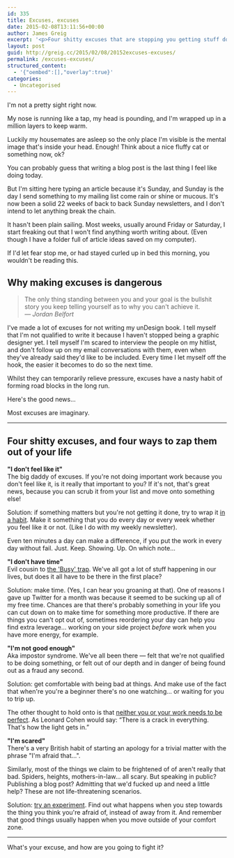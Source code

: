 ```yaml
---
id: 335
title: Excuses, excuses
date: 2015-02-08T13:11:56+00:00
author: James Greig
excerpt: '<p>Four shitty excuses that are stopping you getting stuff done, and how to zap them from your life&nbsp;</p>'
layout: post
guid: http://greig.cc/2015/02/08/20152excuses-excuses/
permalink: /excuses-excuses/
structured_content:
  - '{"oembed":[],"overlay":true}'
categories:
  - Uncategorised
---
```

<p>I'm not a pretty sight right now.</p>

<p>My nose is running like a tap, my head is pounding, and I'm wrapped up in a million layers to keep warm.</p>

<p>Luckily my housemates are asleep so the only place I'm visible is the mental image that's inside your head. Enough! Think about a nice fluffy cat or something now, ok?</p>

<p>You can probably guess that writing a blog post is the last thing I feel like doing today. </p>

<p>But I'm sitting here typing an article because it's Sunday, and Sunday is the day I send something to my mailing list come rain or shine or mucous. It's now been a solid 22 weeks of back to back Sunday newsletters, and I don't intend to let anything break the chain. </p>

<p>It hasn't been plain sailing. Most weeks, usually around Friday or Saturday, I start freaking out that I won't find anything worth writing about. (Even though I have a folder full of article ideas saved on my computer).</p>

<p>If I'd let fear stop me, or had stayed curled up in bed this morning, you wouldn't be reading this.  </p>

<h2 id="whymakingexcusesisdangerous">Why making excuses is dangerous</h2>

<blockquote>
  <p>The only thing standing between you and your goal is the bullshit story you keep telling yourself as to why you can't achieve it. <br>
  <em>― Jordan Belfort</em></p>
</blockquote>

<p>I've made a lot of excuses for not writing my unDesign book. I tell myself that I'm not qualified to write it because I haven't stopped being a graphic designer yet. I tell myself I'm scared to interview the people on my hitlist, and don't follow up on my email conversations with them, even when they've already said they'd like to be included. Every time I let myself off the hook, the easier it becomes to do so the next time.</p>

<p>Whilst they can temporarily relieve pressure, excuses have a nasty habit of forming road blocks in the long run.</p>

<p>Here's the good news...</p>

<p>Most excuses are imaginary. </p>

<hr>

<h2 id="fourshittyexcusesandfourwaystozapthemoutofyourlife">Four shitty excuses, and four ways to zap them out of your life</h2>

<p><strong>"I don't feel like it"</strong> <br>
The big daddy of excuses. If you're not doing important work because you don't feel like it, is it really that important to you? If it's not, that's great news, because you can scrub it from your list and move onto something else!</p>

<p>Solution: if something matters but you're not getting it done, try to wrap it <a href="http://greig.cc/journal/2013/11/creativity-is-a-habit-not-a-feeling">in a habit</a>. Make it something that you do every day or every week whether you feel like it or not. (Like I do with my weekly newsletter).</p>

<p>Even ten minutes a day can make a difference, if you put the work in every day without fail. Just. Keep. Showing. Up. On which note...</p>

<p><strong>"I don't have time"</strong> <br>
Evil cousin to <a href="http://opinionator.blogs.nytimes.com/2012/06/30/the-busy-trap/">the 'Busy' trap</a>. We've all got a lot of stuff happening in our lives, but does it all have to be there in the first place?</p>

<p>Solution: make time. (Yes, I can hear you groaning at that). One of reasons I gave up Twitter for a month was because it seemed to be sucking up all of my free time. Chances are that there's probably something in your life you can cut down on to make time for something more productive. If there are things you can't opt out of, sometimes reordering your day can help you find extra leverage... working on your side project <em>before</em> work when you have more energy, for example.</p>

<p><strong>"I'm not good enough"</strong> <br>
Aka impostor syndrome. We've all been there — felt that we're not qualified to be doing something, or felt out of our depth and in danger of being found out as a fraud any second.</p>

<p>Solution: get comfortable with being bad at things. And make use of the fact that when're you're a beginner there's no one watching... or waiting for you to trip up. </p>

<p>The other thought to hold onto is that <a href="http://greig.cc/journal/2014/9/creative-perfectionism-mvp">neither you or your work needs to be perfect</a>. As Leonard Cohen would say: “There is a crack in everything. That's how the light gets in.”</p>

<p><strong>"I'm scared"</strong> <br>
There's a very British habit of starting an apology for a trivial matter with the phrase "I'm afraid that...".</p>

<p>Similarly, most of the things we claim to be frightened of of aren't really that bad. Spiders, heights, mothers-in-law... all scary. But speaking in public? Publishing a blog post? Admitting that we'd fucked up and need a little help? These are not life-threatening scenarios.</p>

<p>Solution: <a href="http://greig.cc/journal/2014/11/the-art-of-the-uncomfortable">try an experiment</a>. Find out what happens when you step towards the thing you think you're afraid of, instead of away from it. And remember that good things usually happen when you move outside of your comfort zone.</p>

<hr>

<p>What's your excuse, and how are you going to fight it?</p>